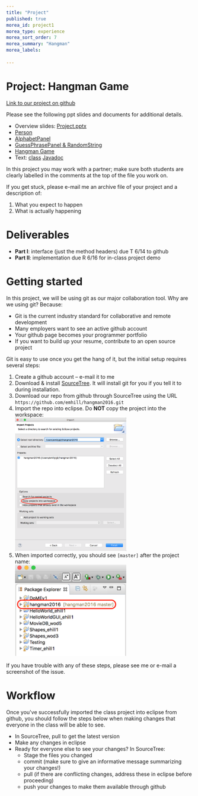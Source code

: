 ```yaml
---
title: "Project"
published: true
morea_id: project1
morea_type: experience
morea_sort_order: 7
morea_summary: "Hangman"
morea_labels:

---
```


# Project: Hangman Game

[Link to our project on github](https://github.com/emhill/hangman2016)

Please see the following ppt slides and documents for additional details.

* Overview slides: [Project.pptx](project1/Project.pptx)
* [Person](project1/A-Person.docx)
* [AlphabetPanel](project1/B-AlphabetPanel.docx)
* [GuessPhrasePanel & RandomString](project1/C-GuessPhrasePanel.docx)
* [Hangman Game](project1/D-HangmanGame.docx)
* Text: [class](project1/Text.java) [Javadoc](project1/Text.html)

In this project you may work with a partner; make sure both students are clearly labelled in the comments at the top of the file you work on.

If you get stuck, please e-mail me an archive file of your project and a description of:

  1. What you expect to happen
  1. What is actually happening
  
# Deliverables
  * **Part I**: interface (just the method headers) due T 6/14 to github
  * **Part II**: implementation due R 6/16 for in-class project demo

# Getting started

In this project, we will be using git as our major collaboration tool. Why are we using git? Because:

* Git is the current industry standard for collaborative and remote development
* Many employers want to see an active github account
* Your github page becomes your programmer portfolio
* If you want to build up your resume, contribute to an open source project

Git is easy to use once you get the hang of it, but the initial setup requires several steps:

1. Create a github account – e-mail it to me
2. Download & install [SourceTree](https://www.sourcetreeapp.com/). It will install git for you if you tell it to during installation.
3. Download our repo from github through SourceTree using the URL `https://github.com/emhill/hangman2016.git`
4. Import the repo into eclipse. Do **NOT** copy the project into the workspace:<BR> <a href="git-copy.png"> <img src="git-copy.png" width=300> </a>
5. When imported correctly, you should see `[master]` after the project name: <BR> <a href="./git-success.png"> <img src="git-success.png" width=300> </a>

If you have trouble with any of these steps, please see me or e-mail a screenshot of the issue.

# Workflow

Once you've successfully imported the class project into eclipse from github, you should follow the steps below when making changes that everyone in the class will be able to see.

* In SourceTree, pull to get the latest version
* Make any changes in eclipse 
* Ready for everyone else to see your changes? In SourceTree: 
  * Stage the files you changed
  * commit (make sure to give an informative message summarizing your changes!)
  * pull (if there are conflicting changes, address these in eclipse before proceeding)
  * push your changes to make them available through github


